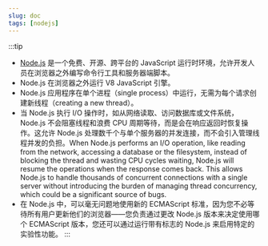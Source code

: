 ```yaml
---
slug: doc
tags: [nodejs]
---
```


:::tip
- [Node.js](https://nodejs.dev/en/) 是一个免费、开源、跨平台的 JavaScript 运行时环境，允许开发人员在浏览器之外编写命令行工具和服务器端脚本。
- Node.js 在浏览器之外运行 V8 JavaScript 引擎。
- Node.js 应用程序在单个进程（single process）中运行，无需为每个请求创建新线程（creating a new thread）。
- 当 Node.js 执行 I/O 操作时，如从网络读取、访问数据库或文件系统，Node.js 不会阻塞线程和浪费 CPU 周期等待，而是会在响应返回时恢复操作。这允许 Node.js 处理数千个与单个服务器的并发连接，而​​不会引入管理线程并发的负担。When Node.js performs an I/O operation, like reading from the network, accessing a database or the filesystem, instead of blocking the thread and wasting CPU cycles waiting, Node.js will resume the operations when the response comes back. This allows Node.js to handle thousands of concurrent connections with a single server without introducing the burden of managing thread concurrency, which could be a significant source of bugs.
- 在 Node.js 中，可以毫无问题地使用新的 ECMAScript 标准，因为您不必等待所有用户更新他们的浏览器——您负责通过更改 Node.js 版本来决定使用哪个 ECMAScript 版本，您还可以通过运行带有标志的 Node.js 来启用特定的实验性功能。
:::